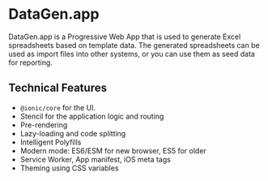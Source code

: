 # DataGen.app

DataGen.app is a Progressive Web App that is used to generate Excel spreadsheets based on template data.
The generated spreadsheets can be used as import files into other systems, or you can use them as seed data for reporting.

## Technical Features

* `@ionic/core` for the UI.
* Stencil for the application logic and routing
* Pre-rendering
* Lazy-loading and code splitting
* Intelligent Polyfills
* Modern mode: ES6/ESM for new browser, ES5 for older
* Service Worker, App manifest, iOS meta tags
* Theming using CSS variables